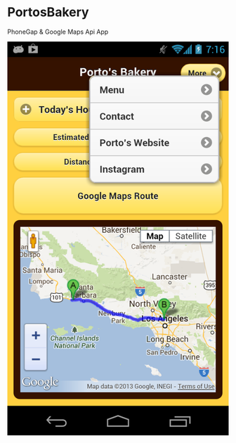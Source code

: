 PortosBakery
============

PhoneGap &amp; Google Maps Api App

![Alt text](/Screenshots/Screenshot_2013-07-09-19-16-20.png "1")
